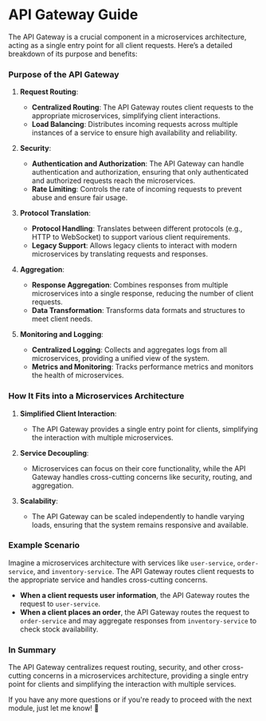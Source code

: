 # API Gateway Guide

The API Gateway is a crucial component in a microservices architecture, acting as a single entry point for all client requests. Here’s a detailed breakdown of its purpose and benefits:

### **Purpose of the API Gateway**

1. **Request Routing**:
    - **Centralized Routing**: The API Gateway routes client requests to the appropriate microservices, simplifying client interactions.
    - **Load Balancing**: Distributes incoming requests across multiple instances of a service to ensure high availability and reliability.

2. **Security**:
    - **Authentication and Authorization**: The API Gateway can handle authentication and authorization, ensuring that only authenticated and authorized requests reach the microservices.
    - **Rate Limiting**: Controls the rate of incoming requests to prevent abuse and ensure fair usage.

3. **Protocol Translation**:
    - **Protocol Handling**: Translates between different protocols (e.g., HTTP to WebSocket) to support various client requirements.
    - **Legacy Support**: Allows legacy clients to interact with modern microservices by translating requests and responses.

4. **Aggregation**:
    - **Response Aggregation**: Combines responses from multiple microservices into a single response, reducing the number of client requests.
    - **Data Transformation**: Transforms data formats and structures to meet client needs.

5. **Monitoring and Logging**:
    - **Centralized Logging**: Collects and aggregates logs from all microservices, providing a unified view of the system.
    - **Metrics and Monitoring**: Tracks performance metrics and monitors the health of microservices.

### **How It Fits into a Microservices Architecture**

1. **Simplified Client Interaction**:
    - The API Gateway provides a single entry point for clients, simplifying the interaction with multiple microservices.

2. **Service Decoupling**:
    - Microservices can focus on their core functionality, while the API Gateway handles cross-cutting concerns like security, routing, and aggregation.

3. **Scalability**:
    - The API Gateway can be scaled independently to handle varying loads, ensuring that the system remains responsive and available.

### **Example Scenario**

Imagine a microservices architecture with services like `user-service`, `order-service`, and `inventory-service`. The API Gateway routes client requests to the appropriate service and handles cross-cutting concerns.

- **When a client requests user information**, the API Gateway routes the request to `user-service`.
- **When a client places an order**, the API Gateway routes the request to `order-service` and may aggregate responses from `inventory-service` to check stock availability.

### **In Summary**

The API Gateway centralizes request routing, security, and other cross-cutting concerns in a microservices architecture, providing a single entry point for clients and simplifying the interaction with multiple services.

If you have any more questions or if you're ready to proceed with the next module, just let me know! 🌟